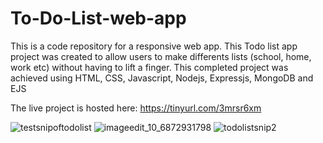 # To-Do-List-web-app
This is a code repository for a responsive web app. This Todo list app project was created to allow users to make differents lists (school, home, work etc) without having to lift a finger.
This completed project was achieved using HTML, CSS, Javascript, Nodejs, Expressjs, MongoDB and EJS

The live project is hosted here: https://tinyurl.com/3mrsr6xm

![testsnipoftodolist](https://user-images.githubusercontent.com/73794416/134773337-04ee651b-788f-4416-9f77-cc70d049da2d.png)
![imageedit_10_6872931798](https://user-images.githubusercontent.com/73794416/134773342-c8c9d304-ba42-48f0-81fa-41b227045717.png)
![todolistsnip2](https://user-images.githubusercontent.com/73794416/134773352-61f11d75-58d2-4092-8aef-ee1a62c2b544.PNG)
